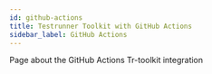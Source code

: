 ```yaml
---
id: github-actions
title: Testrunner Toolkit with GitHub Actions
sidebar_label: GitHub Actions
---
```


Page about the GitHub Actions Tr-toolkit integration